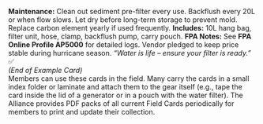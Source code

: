 **Maintenance:** Clean out sediment pre-filter every use. Backflush every 20L or when flow slows. Let dry before long-term storage to prevent mold. Replace carbon element yearly if used frequently.
**Includes:** 10L hang bag, filter unit, hose, clamp, backflush pump, carry pouch.
**FPA Notes:** See **FPA Online Profile AP5000** for detailed logs. Vendor pledged to keep price stable during hurricane season. _“Water is life – ensure your filter is ready.”_ ✅  
_(End of Example Card)_  
Members can use these cards in the field. Many carry the cards in a small index folder or laminate and attach them to the gear itself (e.g., tape the card inside the lid of a generator or in a pouch with the water filter). The Alliance provides PDF packs of all current Field Cards periodically for members to print and update their collection.